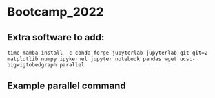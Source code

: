 # Bootcamp_2022

## Extra software to add:

```
time mamba install -c conda-forge jupyterlab jupyterlab-git git=2 matplotlib numpy ipykernel jupyter notebook pandas wget ucsc-bigwigtobedgraph parallel
```

## Example parallel command

